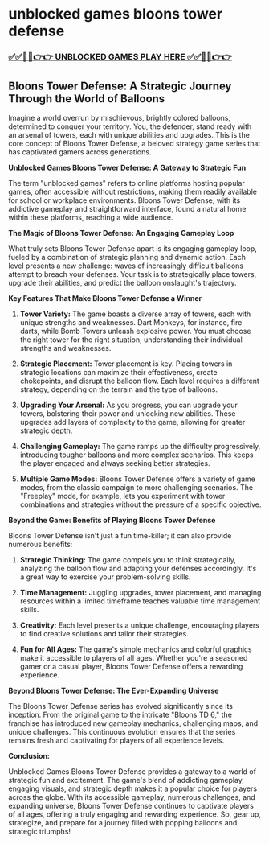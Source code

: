 # unblocked games bloons tower defense

### [✅✅🔴🔴👉👉 UNBLOCKED GAMES PLAY HERE ✅✅🔴🔴👉👉](https://topstoryindia.com)

## Bloons Tower Defense:  A Strategic Journey Through the World of Balloons

Imagine a world overrun by mischievous, brightly colored balloons, determined to conquer your territory. You, the defender, stand ready with an arsenal of towers, each with unique abilities and upgrades. This is the core concept of Bloons Tower Defense, a beloved strategy game series that has captivated gamers across generations. 

**Unblocked Games Bloons Tower Defense: A Gateway to Strategic Fun**

The term "unblocked games" refers to online platforms hosting popular games, often accessible without restrictions, making them readily available for school or workplace environments. Bloons Tower Defense, with its addictive gameplay and straightforward interface, found a natural home within these platforms, reaching a wide audience. 

**The Magic of Bloons Tower Defense: An Engaging Gameplay Loop**

What truly sets Bloons Tower Defense apart is its engaging gameplay loop, fueled by a combination of strategic planning and dynamic action. Each level presents a new challenge: waves of increasingly difficult balloons attempt to breach your defenses. Your task is to strategically place towers, upgrade their abilities, and predict the balloon onslaught's trajectory.

**Key Features That Make Bloons Tower Defense a Winner**

1. **Tower Variety:**  The game boasts a diverse array of towers, each with unique strengths and weaknesses.  Dart Monkeys, for instance, fire darts, while Bomb Towers unleash explosive power.  You must choose the right tower for the right situation, understanding their individual strengths and weaknesses.

2. **Strategic Placement:** Tower placement is key. Placing towers in strategic locations can maximize their effectiveness, create chokepoints, and disrupt the balloon flow. Each level requires a different strategy, depending on the terrain and the type of balloons.

3. **Upgrading Your Arsenal:** As you progress, you can upgrade your towers, bolstering their power and unlocking new abilities. These upgrades add layers of complexity to the game, allowing for greater strategic depth.

4. **Challenging Gameplay:** The game ramps up the difficulty progressively, introducing tougher balloons and more complex scenarios. This keeps the player engaged and always seeking better strategies.

5. **Multiple Game Modes:**  Bloons Tower Defense offers a variety of game modes, from the classic campaign to more challenging scenarios.  The "Freeplay" mode, for example, lets you experiment with tower combinations and strategies without the pressure of a specific objective.

**Beyond the Game: Benefits of Playing Bloons Tower Defense**

Bloons Tower Defense isn't just a fun time-killer; it can also provide numerous benefits:

1. **Strategic Thinking:**  The game compels you to think strategically, analyzing the balloon flow and adapting your defenses accordingly.  It's a great way to exercise your problem-solving skills.

2. **Time Management:**  Juggling upgrades, tower placement, and managing resources within a limited timeframe teaches valuable time management skills.

3. **Creativity:**  Each level presents a unique challenge, encouraging players to find creative solutions and tailor their strategies.

4. **Fun for All Ages:** The game's simple mechanics and colorful graphics make it accessible to players of all ages. Whether you're a seasoned gamer or a casual player, Bloons Tower Defense offers a rewarding experience.

**Beyond Bloons Tower Defense:  The Ever-Expanding Universe**

The Bloons Tower Defense series has evolved significantly since its inception. From the original game to the intricate "Bloons TD 6," the franchise has introduced new gameplay mechanics, challenging maps, and unique challenges. This continuous evolution ensures that the series remains fresh and captivating for players of all experience levels.

**Conclusion:**

Unblocked Games Bloons Tower Defense provides a gateway to a world of strategic fun and excitement. The game's blend of addicting gameplay, engaging visuals, and strategic depth makes it a popular choice for players across the globe. With its accessible gameplay, numerous challenges, and expanding universe, Bloons Tower Defense continues to captivate players of all ages, offering a truly engaging and rewarding experience. So, gear up, strategize, and prepare for a journey filled with popping balloons and strategic triumphs! 
